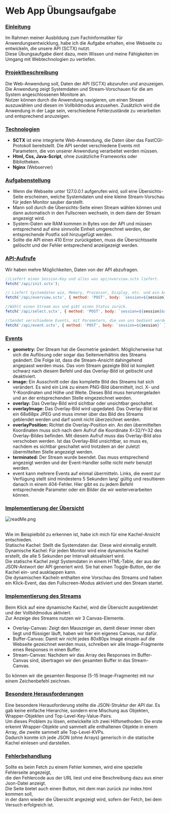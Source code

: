 <h1>Web App Übungsaufgabe</h1>

<h3><u>Einleitung</u></h3>
<p>Im Rahmen meiner Ausbildung zum Fachinformatiker für Anwendungsentwicklung, habe ich die Aufgabe erhalten, eine Webseite zu entwickeln, die unsere API (SCTX) nutzt. <br>
Diese Übungsaufgabe dient dazu, mein Wissen und meine Fähigkeiten im Umgang mit Webtechnologien zu vertiefen.</p>

<h3><u>Projektbeschreibung</u></h3>
<p>Die Web-Anwendung soll, Daten der API (SCTX) abzurufen und anzuzeigen. Die Anwendung zeigt Systemdaten und Stream-Vorschauen für die am System angeschlossenen Monitore an. <br> 
Nutzer können durch die Anwendung navigieren, um einen Stream auszuwählen und diesen im Vollbildmodus anzusehen. 
Zusätzlich wird die Anwendung in der Lage sein, verschiedene Fehlerzustände zu verarbeiten und entsprechend anzuzeigen.</p>

<h3><u>Technologien</u></h3>
<ul>
<li><b>SCTX</b> ist eine integrierte Web-Anwendung, die Daten über das FastCGI-Protokoll bereitstellt. 
Die API sendet verschiedene Events mit Parametern, die von unserer Anwendung verarbeitet werden müssen.</li>
<li><b>Html, Css, Java-Script</b>, ohne zusätzliche Frameworks oder Bibliotheken.</li>
<li><b>Nginx</b> (Webserver)</li>
</ul>

<h3><u>Aufgabenstellung</u></h3>
<ul>
<li>Wenn die Webseite unter 127.0.0.1 aufgerufen wird, soll eine Übersichts-Seite erscheinen, welche Systemdaten und eine kleine Stream-Vorschau für jeden Monitor sauber darstellt.</li>
<li>Mann soll durch die Übersichts-Seite einen Stream wählen können und dann automatisch in den Fullscreen wechseln, in dem dann der Stream angezeigt wird.</li>
<li>System-Daten wie RAM kommen in Bytes von der API und müssen entsprechend auf eine sinnvolle Einheit umgerechnet werden, der entsprechende Postfix soll hinzugefügt werden.</li>
<li>Sollte die API einen 410 Error zurückgeben, muss die Übersichtsseite gelöscht und der Fehler entsprechend anzeigezeigt werden.</li>
</ul>

<h3><u>API-Aufrufe</u></h3>
<p>Wir haben mehre Möglichkeiten, Daten von der API abzufragen.</p>

```javascript
//Liefert einen Session-Key und alles was api/overview.sctx liefert.
fetch('/api/init.sctx');
```
```javascript
// Liefert Systemdaten wie, Memory, Processor, Display, etc. und ein Array mit Stream-Preview Images für jeden angeschlossenen Monitor des Systems.
fetch('/api/overview.sctx', { method: 'POST', body: `session=${session}` });
```
```javascript
//Wählt einen Stream aus und gibt einen Status zurück.
fetch('/api/select.sctx', { method: 'POST', body: `session=${session}&stream=${(streamNumber)}`});
```
```javascript
//Sendet verschiedene Events, mit Parametern, die von uns bedient werden müssen.
fetch('/api/event.sctx', { method: 'POST', body: `session=${session}` });
```

<h3><u>Events</u></h3>
<ul>
<li><b>geometry:</b> Der Stream hat die Geometrie geändert. Möglicherweise hat sich die Auflösung oder sogar das Seitenverhältnis des Streams geändert. Die Folge ist, dass die Stream-Ansicht dahingehend angepasst werden muss. Das vom Stream gezeigte Bild ist komplett schwarz nach diesem Befehl und das Overlay-Bild ist gelöscht und deaktiviert.</li>
<li><b>image:</b> Ein Ausschnitt oder das komplette Bild des Streams hat sich verändert. Es wird ein Link zu einem PNG-Bild übermittelt, incl. X- und Y-Koordinaten und Höhe und Weite.
Dieses Bild muss heruntergeladen und an der entsprechenden Stelle eingezeichnet werden.</li>
<li><b>overlay:</b> Das Overlay-Bild wird sichtbar oder unsichtbar geschaltet.</li>
<li><b>overlayImage:</b> Das Overlay-Bild wird upgedated. Das Overlay-Bild ist ein 68x68px JPEG und muss immer über das Bild des Streams geblendet werden und darf somit nicht überzeichnet werden.</li>
<li><b>overlayPosition:</b> Richtet die Overlay-Position ein. An den übermittelten Koordinaten muss sich nach dem Aufruf die Koordinate X=32/Y=32 des Overlay-Bildes befinden. Mit diesem Aufruf muss das Overlay-Bild also verschoben werden. Ist das Overlay-Bild unsichtbar, so muss es, nachdem es sichtbar geschaltet wird trotzdem an der zuletzt übermittelten Stelle angezeigt werden.</li>
<li><b>terminated:</b> Der Stream wurde beendet. Das muss entsprechend angezeigt werden und der Event-Handler sollte nicht mehr benutzt werden.</li>
<li>event kann mehrere Events auf einmal übermitteln. Links, die event zur Verfügung stellt sind mindestens 5 Sekunden lang' gültig und resultieren danach in einem 404-Fehler. Hier gibt es zu jedem Befehl entsprechende Parameter oder ein Bilder die wir weiterverarbeiten können.</li>
</ul>

<h3><u>Implementierung der Übersicht</u></h3>
<img src="https://github.com/user-attachments/assets/f0cf11ae-f3eb-4e6b-91af-1cd98fe8a2c3.png" alt="readMe.png">

<p><br>Wie im Beispielbild zu erkennen ist, habe ich mich für eine Kachel-Ansicht entschieden.<br>
Statische Kachel: Stellt die Systemdaten dar. Diese wird einmalig erstellt.<br>
Dynamische Kachel: Für jeden Monitor wird eine dynamische Kachel erstellt, die alle 5 Sekunden per Intervall aktualisiert wird.<br>
Die statische Kachel zeigt Systemdaten in einem HTML-Table, der aus der JSON-Antwort der API generiert wird. Sie hat einen Toggle-Button, der die Kachel ein- und ausklappen kann.<br>
Die dynamischen Kacheln enthalten eine Vorschau des Streams und haben ein Klick-Event, das den Fullscreen-Modus aktiviert und den Stream startet.</p>

<h3><u>Implementierung des Streams</u></h3>
<p>Beim Klick auf eine dynamische Kachel, wird die Übersicht ausgeblendet und der Vollbildmodus aktiviert. <br>
Zur Anzeige des Streams nutzen wir 3 Canvas-Elemente.</p>
<ul>
<li>Overlay-Canvas: Zeigt den Mauszeiger an, damit dieser immer oben liegt und flüssiger läuft, haben wir hier ein eigenes Canvas, nur dafür.</li>
<li>Buffer-Canvas: Damit wir nicht jedes 80x80px Image einzeln auf die Webseite gezeichnet werden muss, schreiben wir alle Image-Fragmente eines Responses in einen Buffer.</li>
<li>Stream-Canvas: Nachdem wir das Array des Responses im Buffer-Canvas sind, übertragen wir den gesamten Buffer in das Stream-Canvas.</li>
</ul>
<p>So können wir die gesamten Response (5-15 Image-Fragmente) mit nur einem Zeichenbefehl zeichnen.</p>

<h3><u>Besondere Herausforderungen</u></h3>
<p>Eine besondere Herausforderung stellte die JSON-Struktur der API dar. Es gab keine einfache Hierarchie, sondern eine Mischung aus Objekten, Wrapper-Objekten und Top-Level-Key-Value-Pairs. <br>
Um dieses Problem zu lösen, entwickelte ich zwei Hilfsmethoden: Die erste erkennt Wrapper-Objekte und sammelt alle enthaltenen Objekte in einem Array, die zweite sammelt alle Top-Level-KVPs. <br>
Dadurch konnte ich jede JSON (ohne Arrays) generisch in die statische Kachel einlesen und darstellen.</p>

<h3><u>Fehlerbehandlung</u></h3>
<p>Sollte es beim Fetch zu einem Fehler kommen, wird eine spezielle Fehlerseite angezeigt, <br>
die den Fehlercode aus der URL liest und eine Beschreibung dazu aus einer Json-Datei anzeigt. <br>
Die Seite bietet auch einen Button, mit dem man zurück zur index.html kommen soll, <br>
in der dann wieder die Übersicht angezeigt wird, sofern der Fetch, bei dem Versuch erfolgreich ist.</p>

